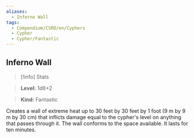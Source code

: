 ```yaml
---
aliases:
  - Inferno Wall
tags:
  - Compendium/CSRD/en/Cyphers
  - Cypher
  - Cypher/Fantastic
---
```

  
    
## Inferno Wall    
>[!info] Stats    
> **Level:** 1d6+2    
> **Kind:** Fantastic  
    
Creates a wall of extreme heat up to 30 feet by 30 feet by 1 foot (9 m by 9 m by 30 cm) that inflicts damage equal to the cypher's level on anything that passes through it. The wall conforms to the space available. It lasts for ten minutes.